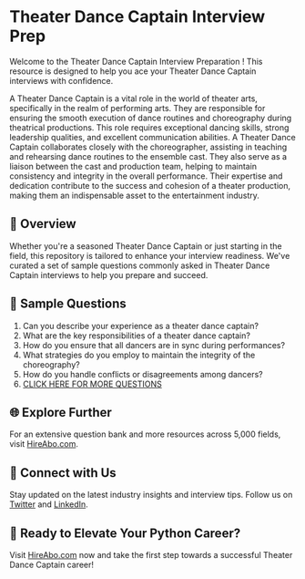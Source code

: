 # Theater Dance Captain Interview Prep

Welcome to the Theater Dance Captain Interview Preparation ! This resource is designed to help you ace your Theater Dance Captain interviews with confidence.

A Theater Dance Captain is a vital role in the world of theater arts, specifically in the realm of performing arts. They are responsible for ensuring the smooth execution of dance routines and choreography during theatrical productions. This role requires exceptional dancing skills, strong leadership qualities, and excellent communication abilities. A Theater Dance Captain collaborates closely with the choreographer, assisting in teaching and rehearsing dance routines to the ensemble cast. They also serve as a liaison between the cast and production team, helping to maintain consistency and integrity in the overall performance. Their expertise and dedication contribute to the success and cohesion of a theater production, making them an indispensable asset to the entertainment industry.

## 🚀 Overview

Whether you're a seasoned Theater Dance Captain or just starting in the field, this repository is tailored to enhance your interview readiness. We've curated a set of sample questions commonly asked in Theater Dance Captain interviews to help you prepare and succeed.

## 📝 Sample Questions

1. Can you describe your experience as a theater dance captain?
2. What are the key responsibilities of a theater dance captain?
3. How do you ensure that all dancers are in sync during performances?
4. What strategies do you employ to maintain the integrity of the choreography?
5. How do you handle conflicts or disagreements among dancers?
6. [CLICK HERE FOR MORE QUESTIONS](https://hireabo.com/job/16_3_34/Theater%20Dance%20Captain)

## 🌐 Explore Further

For an extensive question bank and more resources across 5,000 fields, visit [HireAbo.com](https://www.hireabo.com).

## 📱 Connect with Us

Stay updated on the latest industry insights and interview tips. Follow us on [Twitter](https://twitter.com/hireabo) and [LinkedIn](https://www.linkedin.com/in/hire-abo-3609972a8/).

## 🚀 Ready to Elevate Your Python Career?

Visit [HireAbo.com](https://www.hireabo.com) now and take the first step towards a successful Theater Dance Captain career!